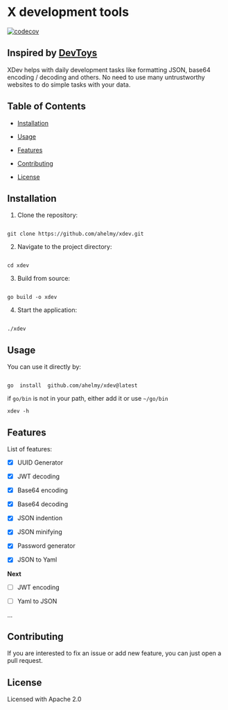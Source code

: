 
# X development tools

[![codecov](https://codecov.io/gh/ahelmy/xdev/graph/badge.svg?token=INCX6KXGD7)](https://codecov.io/gh/ahelmy/xdev)
  

## Inspired by [DevToys](https://github.com/veler/DevToys)

XDev helps with daily development tasks like formatting JSON, base64 encoding / decoding and others. No need to use many untrustworthy websites to do simple tasks with your data.

  

## Table of Contents

  

- [Installation](#installation)

- [Usage](#usage)

- [Features](#features)

- [Contributing](#contributing)

- [License](#license)

  

## Installation

  

1. Clone the repository:

```shell

git clone https://github.com/ahelmy/xdev.git

```

  

2. Navigate to the project directory:

```shell

cd xdev

```

  

3. Build from source:

```shell

go build -o xdev

```

  

4. Start the application:

```shell

./xdev

```

  

## Usage

  

You can use it directly by:

  

```shell

go  install  github.com/ahelmy/xdev@latest

```

if `go/bin` is not in your path, either add it or use `~/go/bin`

```shell
xdev -h
```

## Features

  

List of features:

- [X] UUID Generator

- [X] JWT decoding

- [X] Base64 encoding

- [X] Base64 decoding

- [X] JSON indention

- [X] JSON minifying

- [X] Password generator  

- [X] JSON to Yaml

**Next**

- [ ] JWT encoding

- [ ] Yaml to JSON

...

  

## Contributing

  

If you are interested to fix an issue or add new feature, you can just open a pull request.

  

## License

  

Licensed with Apache 2.0

